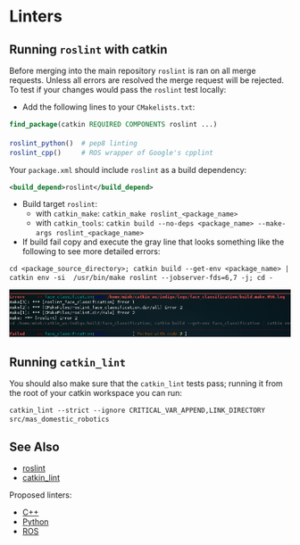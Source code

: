 # Linters


## Running `roslint` with catkin
Before merging into the main repository `roslint` is ran on all merge requests. Unless all errors are resolved the merge request will be rejected. To test if your changes would pass the `roslint` test locally:
- Add the following lines to your `CMakelists.txt`:

```CMake
find_package(catkin REQUIRED COMPONENTS roslint ...)

roslint_python()  # pep8 linting
roslint_cpp()     # ROS wrapper of Google's cpplint
```


Your `package.xml` should include `roslint` as a build dependency:

```xml
<build_depend>roslint</build_depend>
```

- Build target `roslint`:
  - with `catkin_make`: `catkin_make roslint_<package_name>`
  - with `catkin_tools`: `catkin build --no-deps <package_name> --make-args roslint_<package_name>`
- If build fail copy and execute the gray line that looks something like the following to see more detailed errors:

```
cd <package_source_directory>; catkin build --get-env <package_name> | catkin env -si  /usr/bin/make roslint --jobserver-fds=6,7 -j; cd -
```
![2017-05-06-205659_900x152_scrot](2017-05-06-205659_900x152_scrot.png)


## Running `catkin_lint`

You should also make sure that the `catkin_lint` tests pass; running it from the root of your catkin workspace you can run:

```
catkin_lint --strict --ignore CRITICAL_VAR_APPEND,LINK_DIRECTORY src/mas_domestic_robotics
```

## See Also
* [roslint](http://wiki.ros.org/roslint)
* [catkin_lint](http://fkie.github.io/catkin_lint/)

Proposed linters:
- [C++](http://clang.llvm.org/extra/clang-tidy/)
- [Python](https://pypi.python.org/pypi/pep8)
- [ROS](http://wiki.ros.org/roslint)
